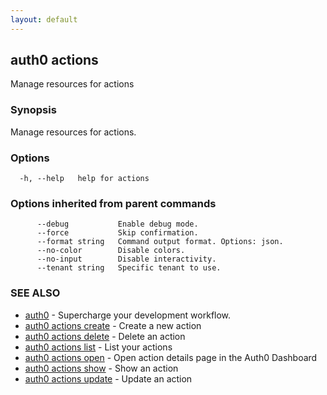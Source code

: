 ```yaml
---
layout: default
---
```

## auth0 actions

Manage resources for actions

### Synopsis

Manage resources for actions.

### Options

```
  -h, --help   help for actions
```

### Options inherited from parent commands

```
      --debug           Enable debug mode.
      --force           Skip confirmation.
      --format string   Command output format. Options: json.
      --no-color        Disable colors.
      --no-input        Disable interactivity.
      --tenant string   Specific tenant to use.
```

### SEE ALSO

* [auth0](/auth0-cli/)	 - Supercharge your development workflow.
* [auth0 actions create](auth0_actions_create.md)	 - Create a new action
* [auth0 actions delete](auth0_actions_delete.md)	 - Delete an action
* [auth0 actions list](auth0_actions_list.md)	 - List your actions
* [auth0 actions open](auth0_actions_open.md)	 - Open action details page in the Auth0 Dashboard
* [auth0 actions show](auth0_actions_show.md)	 - Show an action
* [auth0 actions update](auth0_actions_update.md)	 - Update an action


